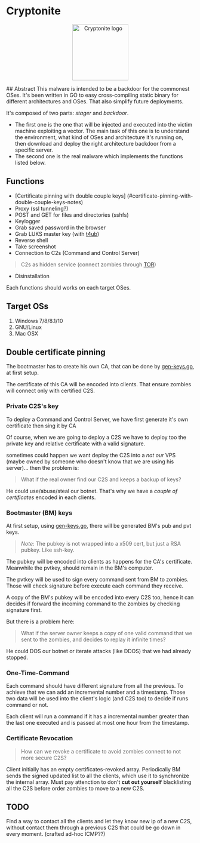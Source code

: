 # Cryptonite
<p align="center">
  <img src="https://wiki.staypirate.org/images/Cryptonite.jpg"  height="150" width="150" alt="Cryptonite logo"/>
</p>
## Abstract
This malware is intended to be a backdoor for the commonest OSes. It's been written in GO to easy cross-compiling static binary for different architectures and OSes. That also simplify future deployments.

It's composed of two parts: *stager* and *backdoor*.
 * The first one is the one that will be injected and executed into the victim machine exploiting a vector. The main task of this one is to understand the environment, what kind of OSes and architecture it's running on, then download and deploy the right architecture backdoor from a specific server.
 * The second one is the real malware which implements the functions listed below.

## Functions
 * [Certificate pinning with double couple keys] (#certificate-pinning-with-double-couple-keys-notes)
 * Proxy (ssl tunneling?)
 * POST and GET for files and directories (sshfs)
 * Keylogger
 * Grab saved password in the browser
 * Grab LUKS master key (with [t4ub](https://github.com/StayPirate/t4ub))
 * Reverse shell
 * Take screenshot
 * Connection to C2s (Command and Control Server)
  > C2s as hidden service (connect zombies through [TOR](https://gitweb.torproject.org/tor.git/))

 * Disinstallation

Each functions should works on each target OSes.

## Target OSs
 1. Windows 7/8/8.1/10
 2. GNU/Linux
 3. Mac OSX

## Double certificate pinning
The bootmaster has to create his own CA, that can be done by [gen-keys.go](gen-keys.go), at first setup.

The certificate of this CA will be encoded into clients. That ensure zombies will connect only with certified C2S.

### Private C2S's key
To deploy a Command and Control Server, we have first generate it's own certificate then sing it by CA

Of course, when we are going to deploy a C2S we have to deploy too the private key and relative certificate with a valid signature.

sometimes could happen we want deploy the C2S into a *not our* VPS (maybe owned by someone who doesn't know that we are using his server)... then the problem is:
> What if the real owner find our C2S and keeps a backup of keys?

He could use/abuse/steal our botnet. That's why we have a *couple of certificates* encoded in each clients.

### Bootmaster (BM) keys
At first setup, using [gen-keys.go](gen-keys.go), there will be generated BM's pub and pvt keys.
> *Note*: The pubkey is not wrapped into a x509 cert, but just a RSA pubkey.
> Like ssh-key.

The pubkey will be encoded into clients as happens for the CA's certificate. Meanwhile the pvtkey, should remain in the BM's computer.

The pvtkey will be used to sign every command sent from BM to zombies. Those will check signature before execute each command they receive.

A copy of the BM's pubkey will be encoded into every C2S too, hence it can decides if forward the incoming command to the zombies by checking signature first.

But there is a problem here:
> What if the server owner keeps a copy of one valid command that we sent to the zombies, and decides to replay it infinite times?

He could DOS our botnet or iterate attacks (like DDOS) that we had already stopped.

### One-Time-Command

Each command should have different signature from all the previous. To achieve that we can add an incremental number and a timestamp. Those two data will be used into the client's logic (and C2S too) to decide if runs command or not.

Each client will run a command if it has a incremental number greater than the last one executed and is passed at most one hour from the timestamp.

### Certificate Revocation
> How can we revoke a certificate to avoid zombies connect to not more secure C2S?

Client initially has an empty certificates-revoked array. Periodically BM sends the signed updated list to all the clients, which use it to synchronize the internal array.
Must pay attenction to don't **cut out yourself** blacklisting all the C2S before order  zombies to move to a new C2S.

## TODO

Find a way to contact all the clients and let they know new ip of a new C2S, without contact them through a previous C2S that could be go down in every moment. (crafted ad-hoc ICMP??)
